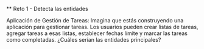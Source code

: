 \*\* Reto 1 - Detecta las entidades

Aplicación de Gestión de Tareas:
Imagina que estás construyendo una aplicación para gestionar tareas. Los usuarios pueden
crear listas de tareas, agregar tareas a esas listas, establecer fechas límite y marcar las
tareas como completadas. ¿Cuáles serían las entidades principales?
